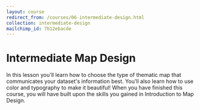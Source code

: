 ```yaml
---
layout: course
redirect_from: /courses/06-intermediate-design.html
collection: intermediate-design
mailchimp_id: 7b12ebacde
---
```

# Intermediate Map Design

In this lesson you'll learn how to choose the type of thematic map that communicates your dataset's information best. You'll also learn how to use color and typography to make it beautiful! When you have finished this course, you will have built upon the skills you gained in Introduction to Map Design.
